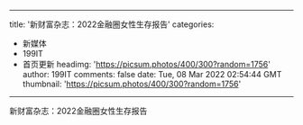 
---
title: '新财富杂志：2022金融圈女性生存报告'
categories: 
 - 新媒体
 - 199IT
 - 首页更新
headimg: 'https://picsum.photos/400/300?random=1756'
author: 199IT
comments: false
date: Tue, 08 Mar 2022 02:54:44 GMT
thumbnail: 'https://picsum.photos/400/300?random=1756'
---

<div>   
新财富杂志：2022金融圈女性生存报告  
</div>
            